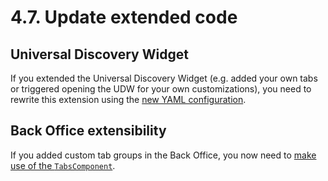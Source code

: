 # 4.7. Update extended code

## Universal Discovery Widget

If you extended the Universal Discovery Widget
(e.g. added your own tabs or triggered opening the UDW for your own customizations),
you need to rewrite this extension using the [new YAML configuration](https://doc.ibexa.co/en/master/guide/extending/extending_modules.md).

## Back Office extensibility

If you added custom tab groups in the Back Office,
you now need to [make use of the `TabsComponent`](https://doc.ibexa.co/en/master/guide/extending/extending_tabs.md#adding-a-new-tab-group).
